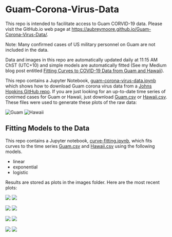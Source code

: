 # Guam-Corona-Virus-Data

This repo is intended to facilitate access to Guam CORVID-19 data. Please visit the GitHub.io web page at https://aubreymoore.github.io/Guam-Corona-Virus-Data/.

Note: Many confirmed cases of US military personnel on Guam are not included in the data. 

Data and images in this repo are automatically updated daily at 11:15 AM ChST (UTC+10) and simple models are automatically fitted (See my Medium blog post entitled [Fitting Curves to COVID-19 Data from Guam and Hawaii](https://medium.com/@aubreymoore2013/fitting-curves-to-covid-19-data-from-guam-and-hawaii-4c6c116645c4?source=friends_link&sk=d2cda0c27ed44c6ec7c779a9bbbba00e)).

This repo contains a Jupyter Notebook, [guam-corona-virus-data.ipynb](guam-corona-virus-data.ipynb) which shows how to download Guam corona virus data from a [Johns Hopkins GitHub repo](https://github.com/CSSEGISandData/COVID-19). If you are just looking for an up-to-date time series of conirmed cases for Guam or Hawaii, just download [Guam.csv](Guam.csv) or [Hawaii.csv](Hawaii.csv). These files were used to generate these plots of the raw data:

![Guam](images/Guam.png)
![Hawaii](images/Hawaii.png)

## Fitting Models to the Data

This repo contains a Jupyter notebook, [curve-fitting.ipynb](curve-fitting.ipynb), which fits curves to the time series [Guam.csv](Guam.csv) and [Hawaii.csv](Hawaii.csv) using the following models.

* linear
* exponential
* logistic

Results are stored as plots in the images folder. Here are the most recent plots:

![](images/Guam-logistic_model-latest.png)
![](images/Hawaii-logistic_model-latest.png)

![](images/Guam-logistic-model-derivative-latest.png)
![](images/Hawaii-logistic-model-derivative-latest.png)

![](images/Guam-exponential_model-latest.png)
![](images/Hawaii-exponential_model-latest.png)

![](images/Guam-linear_model-latest.png)
![](images/Hawaii-linear_model-latest.png)

